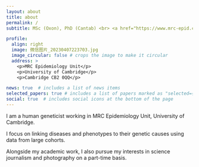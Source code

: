 ```yaml
---
layout: about
title: about
permalink: /
subtitle: MSc (Oxon), PhD (Cantab) <br> <a href="https://www.mrc-epid.cam.ac.uk/people/yajie-zhao/"> MRC Postdoctoral Fellow </a>

profile:
  align: right
  image: 微信图片_20230407223703.jpg
  image_circular: false # crops the image to make it circular
  address: >
    <p>MRC Epidemiology Unit</p>
    <p>University of Cambridge</p>
    <p>Cambridge CB2 0QQ</p>

news: true  # includes a list of news items
selected_papers: true # includes a list of papers marked as "selected={true}"
social: true  # includes social icons at the bottom of the page
---
```


I am a human geneticist working in MRC Epidemiology Unit, University of Cambridge. 

I focus on linking diseases and phenotypes to their genetic causes using data from large cohorts.

Alongside my academic work, I also pursue my interests in science journalism and photography on a part-time basis.





